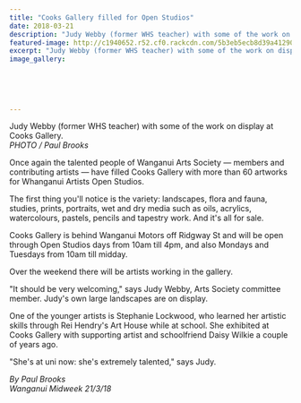 ```yaml
---
title: "Cooks Gallery filled for Open Studios"
date: 2018-03-21
description: "Judy Webby (former WHS teacher) with some of the work on display at Cooks Gallery..."
featured-image: http://c1940652.r52.cf0.rackcdn.com/5b3eb5ecb8d39a412900020b/Judy-webby-350-midweek-21-march.gif
excerpt: "Judy Webby (former WHS teacher) with some of the work on display at Cooks Gallery."
image_gallery:
    
    
    
    
    
---
```


<p>Judy Webby (former WHS teacher) with some of the work on display at Cooks Gallery. <br /><em>PHOTO / Paul Brooks</em></p>
<p>Once again the talented people of Wanganui Arts Society &mdash; members and contributing artists &mdash; have filled Cooks Gallery with more than 60 artworks for Whanganui Artists Open Studios.</p>
<p>The first thing you'll notice is the variety: landscapes, flora and fauna, studies, prints, portraits, wet and dry media such as oils, acrylics, watercolours, pastels, pencils and tapestry work. And it's all for sale.</p>
<p>Cooks Gallery is behind Wanganui Motors off Ridgway St and will be open through Open Studios days from 10am till 4pm, and also Mondays and Tuesdays from 10am till midday.</p>
<p>Over the weekend there will be artists working in the gallery.</p>
<p>"It should be very welcoming," says Judy Webby, Arts Society committee member. Judy's own large landscapes are on display.</p>
<p>One of the younger artists is Stephanie Lockwood, who learned her artistic skills through Rei Hendry's Art House while at school. She exhibited at Cooks Gallery with supporting artist and schoolfriend Daisy Wilkie a couple of years ago.</p>
<p>"She's at uni now: she's extremely talented," says Judy.</p>
<p><em>By Paul Brooks</em><br /><em>Wanganui Midweek 21/3/18</em></p>

